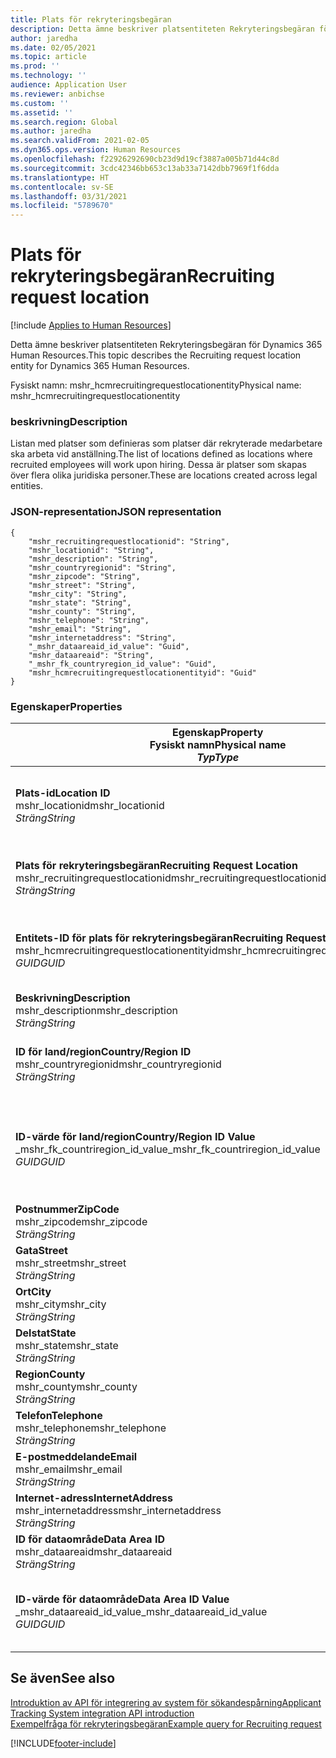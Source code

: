 ```yaml
---
title: Plats för rekryteringsbegäran
description: Detta ämne beskriver platsentiteten Rekryteringsbegäran för Dynamics 365 Human Resources.
author: jaredha
ms.date: 02/05/2021
ms.topic: article
ms.prod: ''
ms.technology: ''
audience: Application User
ms.reviewer: anbichse
ms.custom: ''
ms.assetid: ''
ms.search.region: Global
ms.author: jaredha
ms.search.validFrom: 2021-02-05
ms.dyn365.ops.version: Human Resources
ms.openlocfilehash: f22926292690cb23d9d19cf3887a005b71d44c8d
ms.sourcegitcommit: 3cdc42346bb653c13ab33a7142dbb7969f1f6dda
ms.translationtype: HT
ms.contentlocale: sv-SE
ms.lasthandoff: 03/31/2021
ms.locfileid: "5789670"
---
```

# <a name="recruiting-request-location"></a><span data-ttu-id="14507-103">Plats för rekryteringsbegäran</span><span class="sxs-lookup"><span data-stu-id="14507-103">Recruiting request location</span></span>

[!include [Applies to Human Resources](../includes/applies-to-hr.md)]

<span data-ttu-id="14507-104">Detta ämne beskriver platsentiteten Rekryteringsbegäran för Dynamics 365 Human Resources.</span><span class="sxs-lookup"><span data-stu-id="14507-104">This topic describes the Recruiting request location entity for Dynamics 365 Human Resources.</span></span>

<span data-ttu-id="14507-105">Fysiskt namn: mshr_hcmrecruitingrequestlocationentity</span><span class="sxs-lookup"><span data-stu-id="14507-105">Physical name: mshr_hcmrecruitingrequestlocationentity</span></span>

### <a name="description"></a><span data-ttu-id="14507-106">beskrivning</span><span class="sxs-lookup"><span data-stu-id="14507-106">Description</span></span>

<span data-ttu-id="14507-107">Listan med platser som definieras som platser där rekryterade medarbetare ska arbeta vid anställning.</span><span class="sxs-lookup"><span data-stu-id="14507-107">The list of locations defined as locations where recruited employees will work upon hiring.</span></span> <span data-ttu-id="14507-108">Dessa är platser som skapas över flera olika juridiska personer.</span><span class="sxs-lookup"><span data-stu-id="14507-108">These are locations created across legal entities.</span></span>

### <a name="json-representation"></a><span data-ttu-id="14507-109">JSON-representation</span><span class="sxs-lookup"><span data-stu-id="14507-109">JSON representation</span></span>

```
{
    "mshr_recruitingrequestlocationid": "String",
    "mshr_locationid": "String",
    "mshr_description": "String",
    "mshr_countryregionid": "String",
    "mshr_zipcode": "String",
    "mshr_street": "String",
    "mshr_city": "String",
    "mshr_state": "String",
    "mshr_county": "String",
    "mshr_telephone": "String",
    "mshr_email": "String",
    "mshr_internetaddress": "String",
    "_mshr_dataareaid_id_value": "Guid",
    "mshr_dataareaid": "String",
    "_mshr_fk_countryregion_id_value": "Guid",
    "mshr_hcmrecruitingrequestlocationentityid": "Guid"
}
```

### <a name="properties"></a><span data-ttu-id="14507-110">Egenskaper</span><span class="sxs-lookup"><span data-stu-id="14507-110">Properties</span></span>

| <span data-ttu-id="14507-111">Egenskap</span><span class="sxs-lookup"><span data-stu-id="14507-111">Property</span></span><br><span data-ttu-id="14507-112">**Fysiskt namn**</span><span class="sxs-lookup"><span data-stu-id="14507-112">**Physical name**</span></span><br><span data-ttu-id="14507-113">**_Typ_**</span><span class="sxs-lookup"><span data-stu-id="14507-113">**_Type_**</span></span> | <span data-ttu-id="14507-114">Använd</span><span class="sxs-lookup"><span data-stu-id="14507-114">Use</span></span> | <span data-ttu-id="14507-115">beskrivning</span><span class="sxs-lookup"><span data-stu-id="14507-115">Description</span></span> |
| --- | --- | --- |
| <span data-ttu-id="14507-116">**Plats-id**</span><span class="sxs-lookup"><span data-stu-id="14507-116">**Location ID**</span></span><br><span data-ttu-id="14507-117">mshr_locationid</span><span class="sxs-lookup"><span data-stu-id="14507-117">mshr_locationid</span></span><br><span data-ttu-id="14507-118">*Sträng*</span><span class="sxs-lookup"><span data-stu-id="14507-118">*String*</span></span> | <span data-ttu-id="14507-119">Skriv en gång</span><span class="sxs-lookup"><span data-stu-id="14507-119">Write-once</span></span><br><span data-ttu-id="14507-120">Obligatoriskt</span><span class="sxs-lookup"><span data-stu-id="14507-120">Required</span></span> | <span data-ttu-id="14507-121">Systemgenererad, unik och användarläsbar identifierare för rekryteringsplatsen.</span><span class="sxs-lookup"><span data-stu-id="14507-121">The system-generated, user-readable identifier for the recruiting location.</span></span> |
| <span data-ttu-id="14507-122">**Plats för rekryteringsbegäran**</span><span class="sxs-lookup"><span data-stu-id="14507-122">**Recruiting Request Location**</span></span><br><span data-ttu-id="14507-123">mshr_recruitingrequestlocationid</span><span class="sxs-lookup"><span data-stu-id="14507-123">mshr_recruitingrequestlocationid</span></span><br><span data-ttu-id="14507-124">*Sträng*</span><span class="sxs-lookup"><span data-stu-id="14507-124">*String*</span></span> | <span data-ttu-id="14507-125">Skriv en gång</span><span class="sxs-lookup"><span data-stu-id="14507-125">Write-once</span></span><br><span data-ttu-id="14507-126">Obligatoriskt</span><span class="sxs-lookup"><span data-stu-id="14507-126">Required</span></span> | <span data-ttu-id="14507-127">Användardefinierad, unik identifierare för rekryteringsplatsen.</span><span class="sxs-lookup"><span data-stu-id="14507-127">User-defined unique identifier for the recruiting location.</span></span> |
| <span data-ttu-id="14507-128">**Entitets-ID för plats för rekryteringsbegäran**</span><span class="sxs-lookup"><span data-stu-id="14507-128">**Recruiting Request Location Entity ID**</span></span><br><span data-ttu-id="14507-129">mshr_hcmrecruitingrequestlocationentityid</span><span class="sxs-lookup"><span data-stu-id="14507-129">mshr_hcmrecruitingrequestlocationentityid</span></span><br><span data-ttu-id="14507-130">*GUID*</span><span class="sxs-lookup"><span data-stu-id="14507-130">*GUID*</span></span> | <span data-ttu-id="14507-131">Skrivskydd</span><span class="sxs-lookup"><span data-stu-id="14507-131">Read-only</span></span><br><span data-ttu-id="14507-132">Obligatoriskt</span><span class="sxs-lookup"><span data-stu-id="14507-132">Required</span></span> | <span data-ttu-id="14507-133">Systemgenererad, unik identifierare för platsposten för rekryteringsbegäran.</span><span class="sxs-lookup"><span data-stu-id="14507-133">System-generated unique identifier for the recruiting request location record.</span></span> |
| <span data-ttu-id="14507-134">**Beskrivning**</span><span class="sxs-lookup"><span data-stu-id="14507-134">**Description**</span></span><br><span data-ttu-id="14507-135">mshr_description</span><span class="sxs-lookup"><span data-stu-id="14507-135">mshr_description</span></span><br><span data-ttu-id="14507-136">*Sträng*</span><span class="sxs-lookup"><span data-stu-id="14507-136">*String*</span></span> | <span data-ttu-id="14507-137">Skrivskydd</span><span class="sxs-lookup"><span data-stu-id="14507-137">Read/write</span></span><br><span data-ttu-id="14507-138">Obligatoriskt</span><span class="sxs-lookup"><span data-stu-id="14507-138">Required</span></span> | <span data-ttu-id="14507-139">Beskrivning av platsen.</span><span class="sxs-lookup"><span data-stu-id="14507-139">Description of the location.</span></span> |
| <span data-ttu-id="14507-140">**ID för land/region**</span><span class="sxs-lookup"><span data-stu-id="14507-140">**Country/Region ID**</span></span><br><span data-ttu-id="14507-141">mshr_countryregionid</span><span class="sxs-lookup"><span data-stu-id="14507-141">mshr_countryregionid</span></span><br><span data-ttu-id="14507-142">*Sträng*</span><span class="sxs-lookup"><span data-stu-id="14507-142">*String*</span></span> | <span data-ttu-id="14507-143">Skrivskydd</span><span class="sxs-lookup"><span data-stu-id="14507-143">Read-only</span></span><br><span data-ttu-id="14507-144">Valfritt</span><span class="sxs-lookup"><span data-stu-id="14507-144">Optional</span></span> | <span data-ttu-id="14507-145">Anger det land eller den region som kandidaten är medborgare i.</span><span class="sxs-lookup"><span data-stu-id="14507-145">Specifies the country or region where the candidate has citizenship.</span></span> |
| <span data-ttu-id="14507-146">**ID-värde för land/region**</span><span class="sxs-lookup"><span data-stu-id="14507-146">**Country/Region ID Value**</span></span><br><span data-ttu-id="14507-147">_mshr_fk_countriregion_id_value</span><span class="sxs-lookup"><span data-stu-id="14507-147">_mshr_fk_countriregion_id_value</span></span><br><span data-ttu-id="14507-148">*GUID*</span><span class="sxs-lookup"><span data-stu-id="14507-148">*GUID*</span></span> | <span data-ttu-id="14507-149">Skrivskydd</span><span class="sxs-lookup"><span data-stu-id="14507-149">Read-only</span></span><br><span data-ttu-id="14507-150">Valfritt</span><span class="sxs-lookup"><span data-stu-id="14507-150">Optional</span></span><br><span data-ttu-id="14507-151">Sekundärnyckel: mshr_logisticaddresscountryregionentityid tillhörande mshr_logisticsaddresscountryregionentity</span><span class="sxs-lookup"><span data-stu-id="14507-151">Foreign key: mshr_logisticaddresscountryregionentityid of mshr_logisticsaddresscountryregionentity</span></span> | <span data-ttu-id="14507-152">Systemgenererad, unik identifierare för adressens land/region.</span><span class="sxs-lookup"><span data-stu-id="14507-152">System-generated unique identifier of the country/region of the address.</span></span> |
| <span data-ttu-id="14507-153">**Postnummer**</span><span class="sxs-lookup"><span data-stu-id="14507-153">**ZipCode**</span></span><br><span data-ttu-id="14507-154">mshr_zipcode</span><span class="sxs-lookup"><span data-stu-id="14507-154">mshr_zipcode</span></span><br><span data-ttu-id="14507-155">*Sträng*</span><span class="sxs-lookup"><span data-stu-id="14507-155">*String*</span></span> | <span data-ttu-id="14507-156">Skrivskydd</span><span class="sxs-lookup"><span data-stu-id="14507-156">Read-only</span></span><br><span data-ttu-id="14507-157">Valfritt</span><span class="sxs-lookup"><span data-stu-id="14507-157">Optional</span></span> | <span data-ttu-id="14507-158">Postnummer/postkod.</span><span class="sxs-lookup"><span data-stu-id="14507-158">Zip/postal code.</span></span> |
| <span data-ttu-id="14507-159">**Gata**</span><span class="sxs-lookup"><span data-stu-id="14507-159">**Street**</span></span><br><span data-ttu-id="14507-160">mshr_street</span><span class="sxs-lookup"><span data-stu-id="14507-160">mshr_street</span></span><br><span data-ttu-id="14507-161">*Sträng*</span><span class="sxs-lookup"><span data-stu-id="14507-161">*String*</span></span> | <span data-ttu-id="14507-162">Skrivskydd</span><span class="sxs-lookup"><span data-stu-id="14507-162">Read-only</span></span><br><span data-ttu-id="14507-163">Valfritt</span><span class="sxs-lookup"><span data-stu-id="14507-163">Optional</span></span> | <span data-ttu-id="14507-164">Gatuadress.</span><span class="sxs-lookup"><span data-stu-id="14507-164">Street address.</span></span> |
| <span data-ttu-id="14507-165">**Ort**</span><span class="sxs-lookup"><span data-stu-id="14507-165">**City**</span></span><br><span data-ttu-id="14507-166">mshr_city</span><span class="sxs-lookup"><span data-stu-id="14507-166">mshr_city</span></span><br><span data-ttu-id="14507-167">*Sträng*</span><span class="sxs-lookup"><span data-stu-id="14507-167">*String*</span></span> | <span data-ttu-id="14507-168">Skrivskydd</span><span class="sxs-lookup"><span data-stu-id="14507-168">Read-only</span></span><br><span data-ttu-id="14507-169">Valfritt</span><span class="sxs-lookup"><span data-stu-id="14507-169">Optional</span></span> | <span data-ttu-id="14507-170">Ort.</span><span class="sxs-lookup"><span data-stu-id="14507-170">City.</span></span> |
| <span data-ttu-id="14507-171">**Delstat**</span><span class="sxs-lookup"><span data-stu-id="14507-171">**State**</span></span><br><span data-ttu-id="14507-172">mshr_state</span><span class="sxs-lookup"><span data-stu-id="14507-172">mshr_state</span></span><br><span data-ttu-id="14507-173">*Sträng*</span><span class="sxs-lookup"><span data-stu-id="14507-173">*String*</span></span> | <span data-ttu-id="14507-174">Skrivskydd</span><span class="sxs-lookup"><span data-stu-id="14507-174">Read-only</span></span><br><span data-ttu-id="14507-175">Valfritt</span><span class="sxs-lookup"><span data-stu-id="14507-175">Optional</span></span> | <span data-ttu-id="14507-176">Delstat eller region.</span><span class="sxs-lookup"><span data-stu-id="14507-176">State or province.</span></span> |
| <span data-ttu-id="14507-177">**Region**</span><span class="sxs-lookup"><span data-stu-id="14507-177">**County**</span></span><br><span data-ttu-id="14507-178">mshr_county</span><span class="sxs-lookup"><span data-stu-id="14507-178">mshr_county</span></span><br><span data-ttu-id="14507-179">*Sträng*</span><span class="sxs-lookup"><span data-stu-id="14507-179">*String*</span></span> | <span data-ttu-id="14507-180">Skrivskydd</span><span class="sxs-lookup"><span data-stu-id="14507-180">Read-only</span></span><br><span data-ttu-id="14507-181">Valfritt</span><span class="sxs-lookup"><span data-stu-id="14507-181">Optional</span></span> | <span data-ttu-id="14507-182">Region.</span><span class="sxs-lookup"><span data-stu-id="14507-182">County.</span></span> |
| <span data-ttu-id="14507-183">**Telefon**</span><span class="sxs-lookup"><span data-stu-id="14507-183">**Telephone**</span></span><br><span data-ttu-id="14507-184">mshr_telephone</span><span class="sxs-lookup"><span data-stu-id="14507-184">mshr_telephone</span></span><br><span data-ttu-id="14507-185">*Sträng*</span><span class="sxs-lookup"><span data-stu-id="14507-185">*String*</span></span> | <span data-ttu-id="14507-186">Skrivskydd</span><span class="sxs-lookup"><span data-stu-id="14507-186">Read/write</span></span><br><span data-ttu-id="14507-187">Valfritt</span><span class="sxs-lookup"><span data-stu-id="14507-187">Optional</span></span> | <span data-ttu-id="14507-188">Telefonnummer till platsen.</span><span class="sxs-lookup"><span data-stu-id="14507-188">Telephone number for the location.</span></span> |
| <span data-ttu-id="14507-189">**E-postmeddelande**</span><span class="sxs-lookup"><span data-stu-id="14507-189">**Email**</span></span><br><span data-ttu-id="14507-190">mshr_email</span><span class="sxs-lookup"><span data-stu-id="14507-190">mshr_email</span></span><br><span data-ttu-id="14507-191">*Sträng*</span><span class="sxs-lookup"><span data-stu-id="14507-191">*String*</span></span> | <span data-ttu-id="14507-192">Skrivskydd</span><span class="sxs-lookup"><span data-stu-id="14507-192">Read/write</span></span><br><span data-ttu-id="14507-193">Valfritt</span><span class="sxs-lookup"><span data-stu-id="14507-193">Optional</span></span> | <span data-ttu-id="14507-194">E-postadress.</span><span class="sxs-lookup"><span data-stu-id="14507-194">Email address.</span></span> |
| <span data-ttu-id="14507-195">**Internet-adress**</span><span class="sxs-lookup"><span data-stu-id="14507-195">**InternetAddress**</span></span><br><span data-ttu-id="14507-196">mshr_internetaddress</span><span class="sxs-lookup"><span data-stu-id="14507-196">mshr_internetaddress</span></span><br><span data-ttu-id="14507-197">*Sträng*</span><span class="sxs-lookup"><span data-stu-id="14507-197">*String*</span></span> | <span data-ttu-id="14507-198">Skrivskydd</span><span class="sxs-lookup"><span data-stu-id="14507-198">Read/write</span></span><br><span data-ttu-id="14507-199">Valfritt</span><span class="sxs-lookup"><span data-stu-id="14507-199">Optional</span></span> | <span data-ttu-id="14507-200">URL för platsens webbplats.</span><span class="sxs-lookup"><span data-stu-id="14507-200">URL for the location website.</span></span> |
| <span data-ttu-id="14507-201">**ID för dataområde**</span><span class="sxs-lookup"><span data-stu-id="14507-201">**Data Area ID**</span></span><br><span data-ttu-id="14507-202">mshr_dataareaid</span><span class="sxs-lookup"><span data-stu-id="14507-202">mshr_dataareaid</span></span><br><span data-ttu-id="14507-203">*Sträng*</span><span class="sxs-lookup"><span data-stu-id="14507-203">*String*</span></span> | <span data-ttu-id="14507-204">Skrivskydd</span><span class="sxs-lookup"><span data-stu-id="14507-204">Read/write</span></span><br><span data-ttu-id="14507-205">Valfritt</span><span class="sxs-lookup"><span data-stu-id="14507-205">Optional</span></span> | <span data-ttu-id="14507-206">Anger den juridiska personen (företaget).</span><span class="sxs-lookup"><span data-stu-id="14507-206">Specifies the legal entity (company).</span></span> |
| <span data-ttu-id="14507-207">**ID-värde för dataområde**</span><span class="sxs-lookup"><span data-stu-id="14507-207">**Data Area ID Value**</span></span><br><span data-ttu-id="14507-208">_mshr_dataareaid_id_value</span><span class="sxs-lookup"><span data-stu-id="14507-208">_mshr_dataareaid_id_value</span></span><br><span data-ttu-id="14507-209">*GUID*</span><span class="sxs-lookup"><span data-stu-id="14507-209">*GUID*</span></span> | <span data-ttu-id="14507-210">Skrivskydd</span><span class="sxs-lookup"><span data-stu-id="14507-210">Read-only</span></span><br><span data-ttu-id="14507-211">Valfritt</span><span class="sxs-lookup"><span data-stu-id="14507-211">Optional</span></span><br><span data-ttu-id="14507-212">Sekundärnyckel: entiteten cdm_companyid cdm_company</span><span class="sxs-lookup"><span data-stu-id="14507-212">Foreign key: cdm_companyid of cdm_company entity</span></span> | <span data-ttu-id="14507-213">Systemgenererat GUID-värde som identifierar den juridiska personen (företaget).</span><span class="sxs-lookup"><span data-stu-id="14507-213">System-generated GUID value identifying the legal entity (company).</span></span> |

## <a name="see-also"></a><span data-ttu-id="14507-214">Se även</span><span class="sxs-lookup"><span data-stu-id="14507-214">See also</span></span>

[<span data-ttu-id="14507-215">Introduktion av API för integrering av system för sökandespårning</span><span class="sxs-lookup"><span data-stu-id="14507-215">Applicant Tracking System integration API introduction</span></span>](hr-admin-integration-ats-api-introduction.md)<br>
[<span data-ttu-id="14507-216">Exempelfråga för rekryteringsbegäran</span><span class="sxs-lookup"><span data-stu-id="14507-216">Example query for Recruiting request</span></span>](hr-admin-integration-ats-api-recruiting-request-example-query.md)



[!INCLUDE[footer-include](../includes/footer-banner.md)]